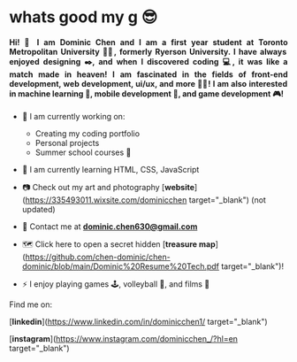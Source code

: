 <h1 align="left">whats good my g 😎</h1>
<h4 align="justify">Hi! 👋 I am Dominic Chen and I am a first year student at Toronto Metropolitan University 👨‍🎓, formerly Ryerson University. I have always enjoyed designing ✒️, and when I discovered coding 💻, it was like a match made in heaven! I am fascinated in the fields of front-end development, web development, ui/ux, and more 👨‍💻! I am also interested in machine learning 🤖, mobile development 📱, and game development 🎮!</h4>

- 🔭 I am currently working on: 
  - Creating my coding portfolio
  - Personal projects
  - Summer school courses 🥱 

- 🌱 I am currently learning HTML, CSS, JavaScript

- 📷 Check out my art and photography [**website**](https://335493011.wixsite.com/dominicchen target="_blank") (not updated)

- 📧 Contact me at **dominic.chen630@gmail.com**

- 🗺️ Click here to open a secret hidden [**treasure map**](https://github.com/chen-dominic/chen-dominic/blob/main/Dominic%20Resume%20Tech.pdf target="_blank")!

- ⚡ I enjoy playing games 🕹️, volleyball 🏐, and films 🎥

Find me on:

[**linkedin**](https://www.linkedin.com/in/dominicchen1/ target="_blank")

[**instagram**](https://www.instagram.com/dominicchen_/?hl=en target="_blank")
